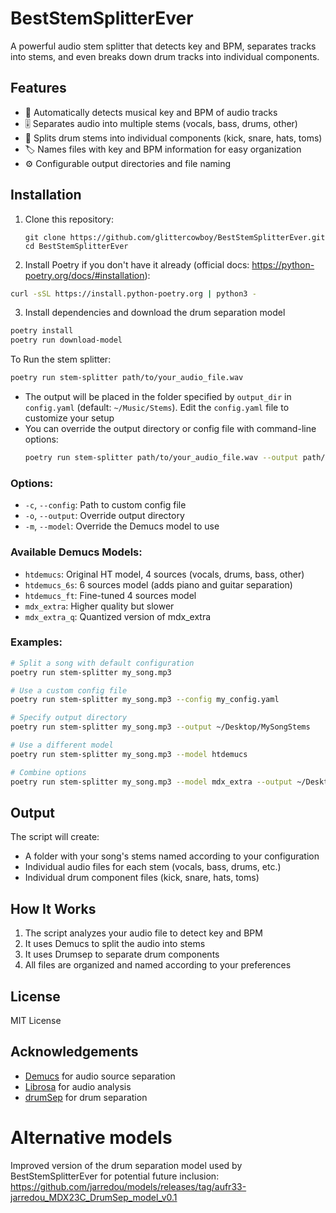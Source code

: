 # BestStemSplitterEver

A powerful audio stem splitter that detects key and BPM, separates tracks into stems, and even breaks down drum tracks into individual components.

## Features

- 🎵 Automatically detects musical key and BPM of audio tracks
- 🎚️ Separates audio into multiple stems (vocals, bass, drums, other)
- 🥁 Splits drum stems into individual components (kick, snare, hats, toms)
- 🏷️ Names files with key and BPM information for easy organization
- ⚙️ Configurable output directories and file naming


## Installation

1. Clone this repository:

   ```
   git clone https://github.com/glittercowboy/BestStemSplitterEver.git
   cd BestStemSplitterEver
   ```


2. Install Poetry if you don't have it already
(official docs: https://python-poetry.org/docs/#installation):

```sh
curl -sSL https://install.python-poetry.org | python3 -
```

3. Install dependencies and download the drum separation model
```sh
poetry install
poetry run download-model
```

To Run the stem splitter:
```sh
poetry run stem-splitter path/to/your_audio_file.wav
```

- The output will be placed in the folder specified by `output_dir` in `config.yaml` (default: `~/Music/Stems`). Edit the `config.yaml` file to customize your setup
- You can override the output directory or config file with command-line options:
  ```sh
  poetry run stem-splitter path/to/your_audio_file.wav --output path/to/output_dir
  ```

### Options:

- `-c`, `--config`: Path to custom config file
- `-o`, `--output`: Override output directory
- `-m`, `--model`: Override the Demucs model to use

### Available Demucs Models:

- `htdemucs`: Original HT model, 4 sources (vocals, drums, bass, other)
- `htdemucs_6s`: 6 sources model (adds piano and guitar separation)
- `htdemucs_ft`: Fine-tuned 4 sources model
- `mdx_extra`: Higher quality but slower
- `mdx_extra_q`: Quantized version of mdx_extra

### Examples:

```sh
# Split a song with default configuration
poetry run stem-splitter my_song.mp3

# Use a custom config file
poetry run stem-splitter my_song.mp3 --config my_config.yaml

# Specify output directory
poetry run stem-splitter my_song.mp3 --output ~/Desktop/MySongStems

# Use a different model
poetry run stem-splitter my_song.mp3 --model htdemucs

# Combine options
poetry run stem-splitter my_song.mp3 --model mdx_extra --output ~/Desktop/HighQualityStems
```

## Output

The script will create:

- A folder with your song's stems named according to your configuration
- Individual audio files for each stem (vocals, bass, drums, etc.)
- Individual drum component files (kick, snare, hats, toms)

## How It Works

1. The script analyzes your audio file to detect key and BPM
2. It uses Demucs to split the audio into stems
3. It uses Drumsep to separate drum components
4. All files are organized and named according to your preferences


## License

MIT License

## Acknowledgements

- [Demucs](https://github.com/facebookresearch/demucs) for audio source separation
- [Librosa](https://github.com/librosa/librosa) for audio analysis
- [drumSep](https://github.com/inagoy/drumsep) for drum separation

# Alternative models
Improved version of the drum separation model used by BestStemSplitterEver for potential future inclusion:
https://github.com/jarredou/models/releases/tag/aufr33-jarredou_MDX23C_DrumSep_model_v0.1